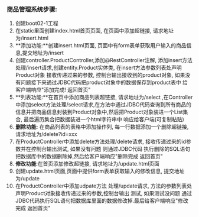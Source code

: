 ### 商品管理系统步骤:

1. 创建boot02-1工程   
2. 在static里面创建index.html首页页面, 在页面中添加超链接, 请求地址为/insert.html
3. **添加功能:**创建insert.html页面, 页面中有form表单获取用户输入的商品信息,提交地址为/insert
4. 创建controller.ProductController,添加@RestController注解, 添加insert方法处理/insert请求,创建entity.Product实体类,  在insert方法参数列表处声明Product对象 接收传递过来的参数, 控制台输出接收到的product对象, 如果没有问题接下来通过JDBC代码把product对象中的数据保存到product表中 给客户端响应"添加完成! 返回首页"
5. **列表功能:**在首页中添加商品列表超链接, 请求地址为/select ,在Controller中添加select方法处理/select请求,在方法中通过JDBC代码查询到所有商品的信息并把商品信息封装到Product对象中,然后把Product对象装进一个List集合,  最后遍历集合把数据装进一个html字符串中 响应给客户端(可复制粘贴)
6. **删除功能:** 在商品列表的表格中添加操作列, 每一行数据添加一个删除超链接, 请求地址为/delete?id=xxx
7. 在ProductController中添加delete方法处理/delete请求, 接收传递过来的id参数并在控制台输出测试, 如果没有问题 则通过JDBC代码 执行删除的SQL语句 把数据库中的数据删除掉,然后给客户端响应"删除完成 返回首页"
8. **修改功能**:在首页添加修改超链接, 请求地址为/update.html页面
9. 创建update.html页面,页面中提供form表单获取输入的修改信息, 提交地址为/update
10. 在ProductController中添加udpate方法 处理/update请求, 方法的参数列表处声明Product对象接收传递过来的参数,控制台输出 测试, 如果测试没问题 通过JDBC代码执行SQL语句把数据库里面的数据修改掉.最后给客户端响应"修改完成 返回首页"